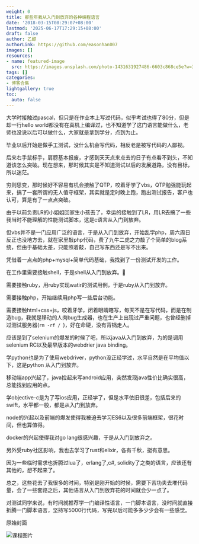 ```yaml
---
weight: 0
title: 那些年我从入门到放弃的各种编程语言
date: '2018-03-15T08:29:07+08:00'
lastmod: '2025-06-17T17:29:15+08:00'
draft: false
author: 乙醇
authorLink: https://github.com/easonhan007
images: []
resources:
- name: featured-image
  src: https://images.unsplash.com/photo-1431631927486-6603c868ce5e?w=300
tags: []
categories:
- 博客合集
lightgallery: true
toc:
  auto: false
---
```




大学时接触过pascal，但只是在作业本上写过代码，似乎考试也得了80分，但是却一行hello world都没有在真机上编译过，也不知道学了这门语言能做什么，老师也没说以后可以做什么，大家就是拿到学分，点到为止。

毕业以后开始是做手工测试，没什么机会写代码，相反老是被写代码的人鄙视。

后来右手鼠标手，肩膀基本报废，才感到天天点来点去的日子有点看不到头，不知道该怎么突破。现在想来，那时候其实是不知道测试以后的发展道路，没有目标，所以迷茫。

穷则思变，那时候好不容易有机会接触了QTP，咬着牙学了vbs，QTP勉强能玩起来，搞了一套所谓的无人值守框架，其实就是定时晚上跑，跑出测试报告，客户也认可，算是有了一点点突破。

由于以前负责LR的小姐姐回家生小孩去了，幸运的接触到了LR，用LR去搞了一些我当时不能理解的性能测试脚本，这是c语言从入门到放弃。

但vbs并不是一门应用广泛的语言，于是从入门到放弃，开始乱学php，周六周日反正也没地方去，就在家里敲php代码，费了九牛二虎之力敲了个简单的blog系统，但由于基础太差，只能照着敲，自己写东西还是写不出来。

凭借着一点点的php+mysql+简单代码基础，我找到了一份测试开发的工作。

在工作里需要接触shell，于是shell从入门到放弃。

需要接触ruby，用ruby实现watir的测试用例，于是ruby从入门到放弃。

需要接触php，开始继续用php写一些后台功能。

需要接触html+css+js，咬着牙学，闭着眼睛瞎写，每天不是在写代码，而是在制造bug，我就是移动的人肉bug生成器，也在生产上出现过严重问题，也曾经删掉过测试服务器(```rm -rf / ```)，好在命硬，没有背锅走人。

应该是到了selenium的爆发的时候了吧，所以java从入门到放弃，为的是调用selenium RC以及最早版本的webdrier java binding。

学python也是为了使用webdriver，python没正经学过，水平自然是在平均值以下，这是python 从入门到放弃。

移动端app兴起了，java捡起来写android应用，突然发现java性价比确实很高，总能找到应用的点。

学objective-c是为了写ios应用，正经学了，但是水平依旧很差，包括后来的swift，水平都一般，都是从入门到放弃。

node的兴起以及前端的爆发使得我被迫去学习ES6以及很多前端框架，很花时间，但也算值得。

docker的兴起使得我对go lang很感兴趣，于是从入门到放弃之。

另外受ruby社区影响，我也去学习了rust和elixir，各有千秋，挺有意思。

因为一些临时需求也折腾过lua了，erlang了,c#, solidity了之类的语言，应该还有其他的，想不起来了。

总之，这些花去了我很多的时间，特别是刚开始的时候，需要下苦功夫去堆代码量，会了一些套路之后，其他语言从入门到放弃花的时间就会少一点了。

对测试同学来说，有时间就推荐学一门编译性语言，一门脚本语言，没时间就直接折腾一门脚本语言，坚持写5000行代码，写完以后可能多多少少会有一些感觉。




原始封面

![课程图片](https://images.unsplash.com/photo-1431631927486-6603c868ce5e?w=300)

